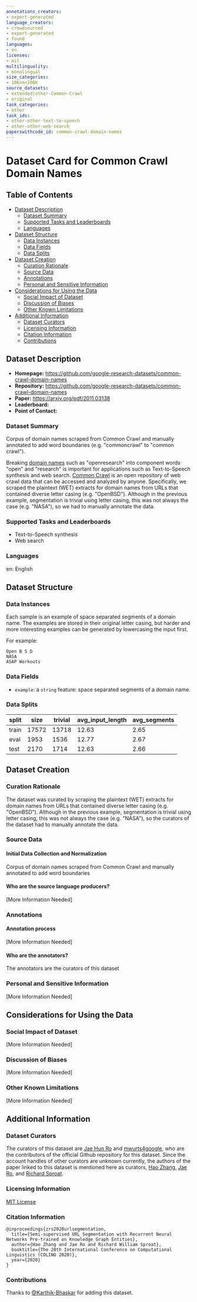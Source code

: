```yaml
---
annotations_creators:
- expert-generated
language_creators:
- crowdsourced
- expert-generated
- found
languages:
- en
licenses:
- mit
multilinguality:
- monolingual
size_categories:
- 10K<n<100K
source_datasets:
- extended|other-Common-Crawl
- original
task_categories:
- other
task_ids:
- other-other-text-to-speech
- other-other-web-search
paperswithcode_id: common-crawl-domain-names
---
```


# Dataset Card for Common Crawl Domain Names
## Table of Contents
- [Dataset Description](#dataset-description)
  - [Dataset Summary](#dataset-summary)
  - [Supported Tasks and Leaderboards](#supported-tasks-and-leaderboards)
  - [Languages](#languages)
- [Dataset Structure](#dataset-structure)
  - [Data Instances](#data-instances)
  - [Data Fields](#data-fields)
  - [Data Splits](#data-splits)
- [Dataset Creation](#dataset-creation)
  - [Curation Rationale](#curation-rationale)
  - [Source Data](#source-data)
  - [Annotations](#annotations)
  - [Personal and Sensitive Information](#personal-and-sensitive-information)
- [Considerations for Using the Data](#considerations-for-using-the-data)
  - [Social Impact of Dataset](#social-impact-of-dataset)
  - [Discussion of Biases](#discussion-of-biases)
  - [Other Known Limitations](#other-known-limitations)
- [Additional Information](#additional-information)
  - [Dataset Curators](#dataset-curators)
  - [Licensing Information](#licensing-information)
  - [Citation Information](#citation-information)
  - [Contributions](#contributions)

## Dataset Description

- **Homepage:** https://github.com/google-research-datasets/common-crawl-domain-names
- **Repository:** https://github.com/google-research-datasets/common-crawl-domain-names
- **Paper:** https://arxiv.org/pdf/2011.03138
- **Leaderboard:**
- **Point of Contact:**

### Dataset Summary

Corpus of domain names scraped from Common Crawl and manually annotated to add word boundaries (e.g. "commoncrawl" to "common crawl").

Breaking [domain names](https://developer.mozilla.org/en-US/docs/Learn/Common_questions/What_is_a_URL) such as "openresearch" into component words "open" and "research" is important for applications such as Text-to-Speech synthesis and web search.  [Common Crawl](https://commoncrawl.org/)  is an open repository of web crawl data that can be accessed and analyzed by anyone. Specifically, we scraped the plaintext (WET) extracts for domain names from URLs that contained diverse letter casing (e.g. "OpenBSD"). Although in the previous example, segmentation is trivial using letter casing, this was not always the case (e.g. "NASA"), so we had to manually annotate the data.

### Supported Tasks and Leaderboards

- Text-to-Speech synthesis
- Web search

### Languages

en: English

## Dataset Structure

### Data Instances

Each sample is an example of space separated segments of a domain name. The examples are stored in their original letter casing, but harder and more interesting examples can be generated by lowercasing the input first.

For example:

```
Open B S D
NASA
ASAP Workouts
```

### Data Fields

- `example`: a `string` feature: space separated segments of a domain name. 

### Data Splits

| split | size  | trivial | avg_input_length | avg_segments |
|-------|-------|---------|------------------|--------------|
| train | 17572 | 13718   | 12.63            | 2.65         |
| eval  | 1953  | 1536    | 12.77            | 2.67         |
| test  | 2170  | 1714    | 12.63            | 2.66         |

## Dataset Creation

### Curation Rationale

The dataset was curated by scraping the plaintext (WET) extracts for domain names from URLs that contained diverse letter casing (e.g. "OpenBSD"). Although in the previous example, segmentation is trivial using letter casing, this was not always the case (e.g. "NASA"), so the curators of the dataset had to manually annotate the data.

### Source Data

#### Initial Data Collection and Normalization

Corpus of domain names scraped from Common Crawl and manually annotated to add word boundaries

#### Who are the source language producers?

[More Information Needed]

### Annotations

#### Annotation process

[More Information Needed]

#### Who are the annotators?

The annotators are the curators of this dataset

### Personal and Sensitive Information

[More Information Needed]

## Considerations for Using the Data

### Social Impact of Dataset

[More Information Needed]

### Discussion of Biases

[More Information Needed]

### Other Known Limitations

[More Information Needed]

## Additional Information

### Dataset Curators

The curators of this dataset are [Jae Hun Ro](https://github.com/JaeHunRo) and [mwurts4google](https://github.com/mwurts4google), who are the contributors of the official Github repository for this dataset. Since the account handles of other curators are unknown currently, the authors of the paper linked to this dataset is mentioned here as curators, [Hao Zhang](https://arxiv.org/search/cs?searchtype=author&query=Zhang%2C+H), [Jae Ro](https://arxiv.org/search/cs?searchtype=author&query=Ro%2C+J), and [Richard Sproat](https://arxiv.org/search/cs?searchtype=author&query=Sproat%2C+R).

### Licensing Information

[MIT License](https://github.com/google-research-datasets/common-crawl-domain-names/blob/master/LICENSE)

### Citation Information

```
@inproceedings{zrs2020urlsegmentation,
  title={Semi-supervised URL Segmentation with Recurrent Neural Networks Pre-trained on Knowledge Graph Entities},
  author={Hao Zhang and Jae Ro and Richard William Sproat},
  booktitle={The 28th International Conference on Computational Linguistics (COLING 2020)},
  year={2020}
}
```


### Contributions

Thanks to [@Karthik-Bhaskar](https://github.com/Karthik-Bhaskar) for adding this dataset.
